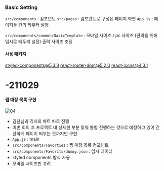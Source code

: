### Basic Setting
`src/components` : 컴포넌트
`src/pages` : 컴포넌트로 구성된 페이지 화면 
`App.js` : 페이지들 간의 라우터 설정

`src/components/common/BasicTemplate` : 모바일 사이즈 / pc 사이즈 (편의를 위해 임시로 테두리 설정) 출력 사이즈 조정

#### 사용 패키지
styled-components@5.3.3
react-router-dom@5.2.0
react-icons@4.3.1

# -211029
#### 찜 매장 목록 구현
![04](https://user-images.githubusercontent.com/73420533/139116049-b976f6c0-065b-4f86-b86e-0a8bf8cb0c27.jpg)

- 김찬님과 각자의 파트 따로 진행
- 이번 회의 후 프로젝트 내 상세한 부분 맞춰 통합 진행하는 것으로 예정하고 있어 간단하게 페이지 띄우는 것까지만 구현
- `App.js` : main
- `src/components/Favorties` : 찜 매장 목록 컴포넌트
- `src/components/Favorits/dummy.json` : 임시 데이터 
- styled components 방식 사용
- 모바일 사이즈만 고려
